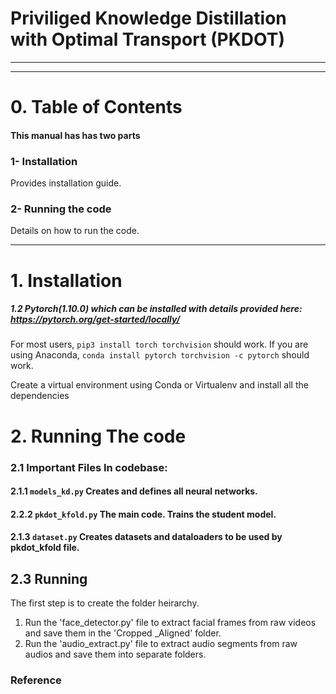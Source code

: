 #  Priviliged Knowledge Distillation with Optimal Transport (PKDOT)



----------------
----------------

# 0. Table of Contents
#### This manual has has two parts
### 1- Installation
Provides installation guide.
### 2- Running the code
Details on how to run the code.

----------------
# 1. Installation
##### 1.2 Pytorch(1.10.0) which can be installed with details provided here: https://pytorch.org/get-started/locally/
For most users, ```pip3 install torch torchvision``` should work.
If you are using Anaconda, ```conda install pytorch torchvision -c pytorch``` should work. 

Create a virtual environment using Conda or Virtualenv and install all the dependencies


# 2. Running The code
### 2.1 Important Files In codebase: 
#### 2.1.1 `models_kd.py` Creates and defines all neural networks.
#### 2.2.2 `pkdot_kfold.py` The main code. Trains the student model.	
#### 2.1.3 `dataset.py` Creates datasets and dataloaders to be used by pkdot_kfold file.




## 2.3 Running
The first step is to create the folder heirarchy.


 
1) Run the 'face_detector.py' file to extract facial frames from raw videos and save them in the 'Cropped _Aligned' folder.
2) Run the 'audio_extract.py' file to extract audio segments from raw audios and save them into separate folders.







### Reference

```
